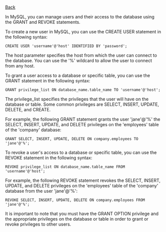[Back](/README.md/)

In MySQL, you can manage users and their access to the database using the GRANT and REVOKE statements.

To create a new user in MySQL, you can use the CREATE USER statement in the following syntax:



`CREATE USER 'username'@'host' IDENTIFIED BY 'password';` 

The host parameter specifies the host from which the user can connect to the database. You can use the '%' wildcard to allow the user to connect from any host.

To grant a user access to a database or specific table, you can use the GRANT statement in the following syntax:



`GRANT privilege_list
ON database_name.table_name
TO 'username'@'host';` 

The privilege_list specifies the privileges that the user will have on the database or table. Some common privileges are SELECT, INSERT, UPDATE, DELETE, and CREATE.

For example, the following GRANT statement grants the user 'jane'@'%' the SELECT, INSERT, UPDATE, and DELETE privileges on the 'employees' table of the 'company' database:



`GRANT SELECT, INSERT, UPDATE, DELETE
ON company.employees
TO 'jane'@'%';` 

To revoke a user's access to a database or specific table, you can use the REVOKE statement in the following syntax:



`REVOKE privilege_list
ON database_name.table_name
FROM 'username'@'host';` 

For example, the following REVOKE statement revokes the SELECT, INSERT, UPDATE, and DELETE privileges on the 'employees' table of the 'company' database from the user 'jane'@'%':



`REVOKE SELECT, INSERT, UPDATE, DELETE
ON company.employees
FROM 'jane'@'%';` 

It is important to note that you must have the GRANT OPTION privilege and the appropriate privileges on the database or table in order to grant or revoke privileges to other users.
